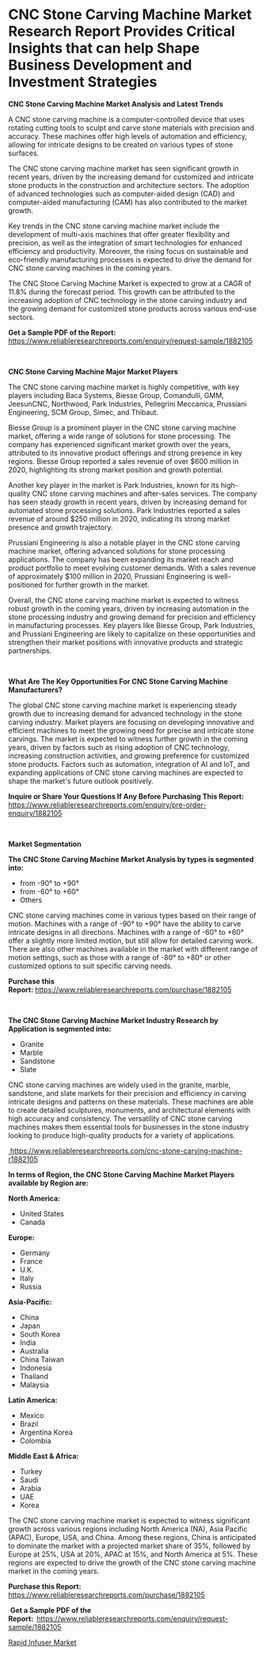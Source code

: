 <p><h1>CNC Stone Carving Machine Market Research Report Provides Critical Insights that can help Shape Business Development and Investment Strategies</h1></p><p><strong>CNC Stone Carving Machine Market Analysis and Latest Trends</strong></p>
<p><p>A CNC stone carving machine is a computer-controlled device that uses rotating cutting tools to sculpt and carve stone materials with precision and accuracy. These machines offer high levels of automation and efficiency, allowing for intricate designs to be created on various types of stone surfaces.</p><p>The CNC stone carving machine market has seen significant growth in recent years, driven by the increasing demand for customized and intricate stone products in the construction and architecture sectors. The adoption of advanced technologies such as computer-aided design (CAD) and computer-aided manufacturing (CAM) has also contributed to the market growth.</p><p>Key trends in the CNC stone carving machine market include the development of multi-axis machines that offer greater flexibility and precision, as well as the integration of smart technologies for enhanced efficiency and productivity. Moreover, the rising focus on sustainable and eco-friendly manufacturing processes is expected to drive the demand for CNC stone carving machines in the coming years.</p><p>The CNC Stone Carving Machine Market is expected to grow at a CAGR of 11.8% during the forecast period. This growth can be attributed to the increasing adoption of CNC technology in the stone carving industry and the growing demand for customized stone products across various end-use sectors.</p></p>
<p><strong>Get a Sample PDF of the Report:&nbsp;</strong> <a href="https://www.reliableresearchreports.com/enquiry/request-sample/1882105">https://www.reliableresearchreports.com/enquiry/request-sample/1882105</a></p>
<p>&nbsp;</p>
<p><strong>CNC Stone Carving Machine Major Market Players</strong></p>
<p><p>The CNC stone carving machine market is highly competitive, with key players including Baca Systems, Biesse Group, Comandulli, GMM, JeesunCNC, Northwood, Park Industries, Pellegrini Meccanica, Prussiani Engineering, SCM Group, Simec, and Thibaut.</p><p>Biesse Group is a prominent player in the CNC stone carving machine market, offering a wide range of solutions for stone processing. The company has experienced significant market growth over the years, attributed to its innovative product offerings and strong presence in key regions. Biesse Group reported a sales revenue of over $600 million in 2020, highlighting its strong market position and growth potential.</p><p>Another key player in the market is Park Industries, known for its high-quality CNC stone carving machines and after-sales services. The company has seen steady growth in recent years, driven by increasing demand for automated stone processing solutions. Park Industries reported a sales revenue of around $250 million in 2020, indicating its strong market presence and growth trajectory.</p><p>Prussiani Engineering is also a notable player in the CNC stone carving machine market, offering advanced solutions for stone processing applications. The company has been expanding its market reach and product portfolio to meet evolving customer demands. With a sales revenue of approximately $100 million in 2020, Prussiani Engineering is well-positioned for further growth in the market.</p><p>Overall, the CNC stone carving machine market is expected to witness robust growth in the coming years, driven by increasing automation in the stone processing industry and growing demand for precision and efficiency in manufacturing processes. Key players like Biesse Group, Park Industries, and Prussiani Engineering are likely to capitalize on these opportunities and strengthen their market positions with innovative products and strategic partnerships.</p></p>
<p>&nbsp;</p>
<p><strong>What Are The Key Opportunities For CNC Stone Carving Machine Manufacturers?</strong></p>
<p><p>The global CNC stone carving machine market is experiencing steady growth due to increasing demand for advanced technology in the stone carving industry. Market players are focusing on developing innovative and efficient machines to meet the growing need for precise and intricate stone carvings. The market is expected to witness further growth in the coming years, driven by factors such as rising adoption of CNC technology, increasing construction activities, and growing preference for customized stone products. Factors such as automation, integration of AI and IoT, and expanding applications of CNC stone carving machines are expected to shape the market's future outlook positively.</p></p>
<p><strong>Inquire or Share Your Questions If Any Before Purchasing This Report:</strong> <a href="https://www.reliableresearchreports.com/enquiry/pre-order-enquiry/1882105">https://www.reliableresearchreports.com/enquiry/pre-order-enquiry/1882105</a></p>
<p>&nbsp;</p>
<p><strong>Market Segmentation</strong></p>
<p><strong>The CNC Stone Carving Machine Market Analysis by types is segmented into:</strong></p>
<p><ul><li>from -90° to +90°</li><li>from -60° to +60°</li><li>Others</li></ul></p>
<p><p>CNC stone carving machines come in various types based on their range of motion. Machines with a range of -90° to +90° have the ability to carve intricate designs in all directions. Machines with a range of -60° to +60° offer a slightly more limited motion, but still allow for detailed carving work. There are also other machines available in the market with different range of motion settings, such as those with a range of -80° to +80° or other customized options to suit specific carving needs.</p></p>
<p><strong>Purchase this Report:&nbsp;</strong><a href="https://www.reliableresearchreports.com/purchase/1882105">https://www.reliableresearchreports.com/purchase/1882105</a></p>
<p>&nbsp;</p>
<p><strong>The CNC Stone Carving Machine Market Industry Research by Application is segmented into:</strong></p>
<p><ul><li>Granite</li><li>Marble</li><li>Sandstone</li><li>Slate</li></ul></p>
<p><p>CNC stone carving machines are widely used in the granite, marble, sandstone, and slate markets for their precision and efficiency in carving intricate designs and patterns on these materials. These machines are able to create detailed sculptures, monuments, and architectural elements with high accuracy and consistency. The versatility of CNC stone carving machines makes them essential tools for businesses in the stone industry looking to produce high-quality products for a variety of applications.</p></p>
<p><a href="https://www.reliableresearchreports.com/cnc-stone-carving-machine-r1882105">&nbsp;https://www.reliableresearchreports.com/cnc-stone-carving-machine-r1882105</a></p>
<p><strong>In terms of Region, the CNC Stone Carving Machine Market Players available by Region are:</strong></p>
<p>
    <p> <strong> North America: </strong>
        <ul>
            <li>United States</li>
            <li>Canada</li>
        </ul>
        </p> 
    <p> <strong> Europe: </strong>
        <ul>
            <li>Germany</li>
            <li>France</li>
            <li>U.K.</li>
            <li>Italy</li>
            <li>Russia</li>
        </ul>
        </p> 
    <p> <strong> Asia-Pacific: </strong>
        <ul>
            <li>China</li>
            <li>Japan</li>
            <li>South Korea</li>
            <li>India</li>
            <li>Australia</li>
            <li>China Taiwan</li>
            <li>Indonesia</li>
            <li>Thailand</li>
            <li>Malaysia</li>
        </ul>
        </p> 
    <p> <strong> Latin America: </strong>
        <ul>
            <li>Mexico</li>
            <li>Brazil</li>
            <li>Argentina Korea</li>
            <li>Colombia</li>
        </ul>
        </p> 
    <p> <strong> Middle East & Africa: </strong>
        <ul>
            <li>Turkey</li>
            <li>Saudi</li>
            <li>Arabia</li>
            <li>UAE</li>
            <li>Korea</li>
        </ul>
    </p>
    </p>
<p><p>The CNC stone carving machine market is expected to witness significant growth across various regions including North America (NA), Asia Pacific (APAC), Europe, USA, and China. Among these regions, China is anticipated to dominate the market with a projected market share of 35%, followed by Europe at 25%, USA at 20%, APAC at 15%, and North America at 5%. These regions are expected to drive the growth of the CNC stone carving machine market in the coming years.</p></p>
<p><strong>Purchase this Report: </strong><a href="https://www.reliableresearchreports.com/purchase/1882105">https://www.reliableresearchreports.com/purchase/1882105</a></p>
<p>&nbsp;<strong>Get a Sample PDF of the Report:&nbsp;&nbsp;</strong><a href="https://www.reliableresearchreports.com/enquiry/request-sample/1882105">https://www.reliableresearchreports.com/enquiry/request-sample/1882105</a></p>
<p><strong></strong></p>
<p><p><a href="https://fearless-okapi-6c8.notion.site/Rapid-Infuser-Market-Share-Evolution-and-Market-Growth-Trends-2024-2031-3bdddb25e4f1474f998e7964c30fe594">Rapid Infuser Market</a></p></p>